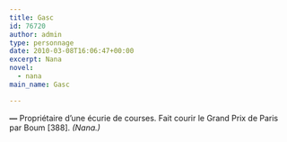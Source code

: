 ```yaml
---
title: Gasc
id: 76720
author: admin
type: personnage
date: 2010-03-08T16:06:47+00:00
excerpt: Nana
novel:
  - nana
main_name: Gasc

---
```

**—** Propriétaire d&rsquo;une écurie de courses. Fait courir le Grand Prix de Paris par Boum [388]. _(Nana.)_